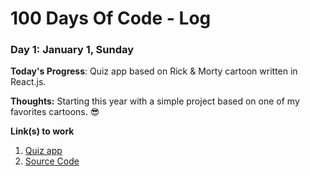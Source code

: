# 100 Days Of Code - Log

### Day 1: January 1, Sunday

**Today's Progress**: Quiz app based on Rick & Morty cartoon written in React.js.

**Thoughts:** Starting this year with a simple project based on one of my favorites cartoons. 😎

**Link(s) to work**
1. [Quiz app](http://marcorojas.me/quizzApp/)
2. [Source Code](https://github.com/MrcRjs/quizzApp)
